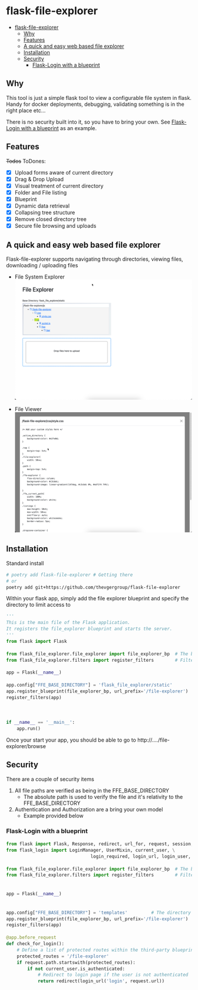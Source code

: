 # flask-file-explorer
- [flask-file-explorer](#flask-file-explorer)
  - [Why](#why)
  - [Features](#features)
  - [A quick and easy web based file explorer](#a-quick-and-easy-web-based-file-explorer)
  - [Installation](#installation)
  - [Security](#security)
    - [Flask-Login with a blueprint](#flask-login-with-a-blueprint)


## Why
This tool is just a simple flask tool to view a configurable file system in flask.
Handy for docker deployments, debugging, validating something is in the right place etc...

There is no security built into it, so you have to bring your own.
See [Flask-Login with a blueprint](#flask-login-with-a-blueprint) as an example.



## Features
~~Todos~~ ToDones: 
- [X] Upload forms aware of current directory
- [X] Drag & Drop Upload
- [X] Visual treatment of current directory
- [X] Folder and File listing
- [X] Blueprint
- [X] Dynamic data retrieval
- [X] Collapsing tree structure
- [X] Remove closed directory tree
- [X] Secure file browsing and uploads

## A quick and easy web based file explorer

Flask-file-explorer supports navigating through directories, viewing files, downloading / uploading files

* File System Explorer
![Flask File Explorer](https://raw.githubusercontent.com/thevgergroup/flask-file-explorer/main/docs/images/flask_file_explorer.png)


* File Viewer
![Flask File Viewer](https://raw.githubusercontent.com/thevgergroup/flask-file-explorer/main/docs/images/flask_file_view.png)

## Installation 
Standard install

```sh
# poetry add flask-file-explorer # Getting there
# or 
poetry add git+https://github.com/thevgergroup/flask-file-explorer
```

Within your flask app, simply add the file explorer blueprint and specify the directory to limit access to

```python
'''
This is the main file of the Flask application.
It registers the file_explorer blueprint and starts the server.
'''
from flask import Flask

from flask_file_explorer.file_explorer import file_explorer_bp  # The blueprint code
from flask_file_explorer.filters import register_filters        # Filters used in the viewer

app = Flask(__name__)

app.config["FFE_BASE_DIRECTORY"] = 'flask_file_explorer/static'         # The directory the explorer is limited to
app.register_blueprint(file_explorer_bp, url_prefix='/file-explorer')   # Add the blueprint to the flask app
register_filters(app)                                                   # Register the filter



if __name__ == '__main__':
    app.run()

```

Once your start your app, you should be able to go to http://..../file-explorer/browse


## Security

There are a couple of security items
1. All file paths are verified as being in the FFE_BASE_DIRECTORY 
   * The absolute path is used to verify the file and it's relativity to the FFE_BASE_DIRECTORY 
2. Authentication and Authorization are a bring your own model
   * Example provided below


### Flask-Login with a blueprint


```python
from flask import Flask, Response, redirect, url_for, request, session, abort
from flask_login import LoginManager, UserMixin, current_user, \
                                login_required, login_url, login_user, logout_user 
                                
from flask_file_explorer.file_explorer import file_explorer_bp  # The blueprint code
from flask_file_explorer.filters import register_filters        # Filters used in the viewer


app = Flask(__name__)


app.config["FFE_BASE_DIRECTORY"] = 'templates'         # The directory the explorer is limited to
app.register_blueprint(file_explorer_bp, url_prefix='/file-explorer')   # Add the blueprint to the flask app
register_filters(app)                                                   # Register the filter

@app.before_request
def check_for_login():
    # Define a list of protected routes within the third-party blueprint
    protected_routes = '/file-explorer'
    if request.path.startswith(protected_routes):
        if not current_user.is_authenticated:
            # Redirect to login page if the user is not authenticated
            return redirect(login_url('login', request.url))



```


